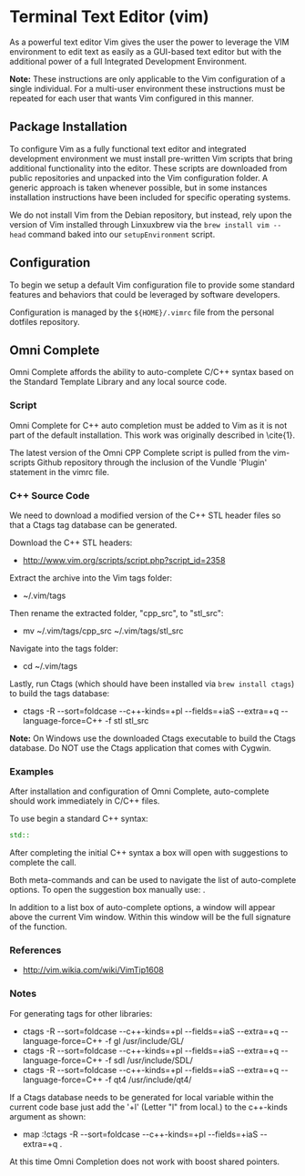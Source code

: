 # Terminal Text Editor (vim)

As a powerful text editor Vim gives the user the power to leverage the VIM environment to edit text as easily as a GUI-based text editor but with the additional power of a full Integrated Development Environment.

**Note:** These instructions are only applicable to the Vim configuration of a single individual. For a multi-user environment these instructions must be repeated for each user that wants Vim configured in this manner.

## Package Installation

To configure Vim as a fully functional text editor and integrated development environment we must install pre-written Vim scripts that bring additional functionality into the editor. These scripts are downloaded from public repositories and unpacked into the Vim configuration folder. A generic approach is taken whenever possible, but in some instances installation instructions have been included for specific operating systems.

We do not install Vim from the Debian repository, but instead, rely upon the version of Vim installed through Linxuxbrew via the `brew install vim --head` command baked into our `setupEnvironment` script.

## Configuration

To begin we setup a default Vim configuration file to provide some standard features and behaviors that could be leveraged by software developers.

Configuration is managed by the `${HOME}/.vimrc` file from the personal dotfiles repository.

## Omni Complete

Omni Complete affords the ability to auto-complete C/C++ syntax based on the Standard Template Library and any local source code.

### Script

Omni Complete for C++ auto completion must be added to Vim as it is not part of the default installation. This work was originally described in \cite{1}.

The latest version of the Omni CPP Complete script is pulled from the vim-scripts Github repository through the inclusion of the Vundle 'Plugin' statement in the vimrc file.

### C++ Source Code

We need to download a modified version of the C++ STL header files so that a Ctags tag database can be generated.

Download the C++ STL headers:
* http://www.vim.org/scripts/script.php?script_id=2358

Extract the archive into the Vim tags folder:
* ~/.vim/tags

Then rename the extracted folder, "cpp_src", to "stl_src":
* mv ~/.vim/tags/cpp_src ~/.vim/tags/stl_src

Navigate into the tags folder:
* cd ~/.vim/tags

Lastly, run Ctags (which should have been installed via `brew install ctags`) to build the tags database:
* ctags -R --sort=foldcase --c++-kinds=+pl --fields=+iaS --extra=+q --language-force=C++ -f stl stl_src

**Note:** On Windows use the downloaded Ctags executable to build the Ctags database. Do NOT use the Ctags application that comes with Cygwin.

### Examples

After installation and configuration of Omni Complete, auto-complete should work immediately in C/C++ files.

To use begin a standard C++ syntax:

```cpp
std::
```

After completing the initial C++ syntax a box will open with suggestions to complete the call.

Both meta-commands <C-N> and <C-P> can be used to navigate the list of auto-complete options. To open the suggestion box manually use: <C-X><C-O>.

In addition to a list box of auto-complete options, a window will appear above the current Vim window. Within this window will be the full signature of the function.

### References

* http://vim.wikia.com/wiki/VimTip1608

### Notes

For generating tags for other libraries:

* ctags -R --sort=foldcase --c++-kinds=+pl --fields=+iaS --extra=+q --language-force=C++ -f gl /usr/include/GL/
* ctags -R --sort=foldcase --c++-kinds=+pl --fields=+iaS --extra=+q --language-force=C++ -f sdl /usr/include/SDL/
* ctags -R --sort=foldcase --c++-kinds=+pl --fields=+iaS --extra=+q --language-force=C++ -f qt4 /usr/include/qt4/

If a Ctags database needs to be generated for local variable within the current code base just add the '+l' (Letter "l" from local.) to the c++-kinds argument as shown:

* map <C-F12> :!ctags -R --sort=foldcase --c++-kinds=+pl --fields=+iaS --extra=+q .<CR>

At this time Omni Completion does not work with boost shared pointers.
